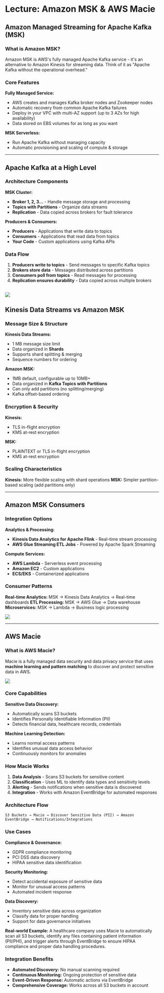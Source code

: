 # Lecture: Amazon MSK & AWS Macie

## Amazon Managed Streaming for Apache Kafka (MSK)

### What is Amazon MSK?
Amazon MSK is AWS's fully managed Apache Kafka service - it's an alternative to Amazon Kinesis for streaming data. Think of it as "Apache Kafka without the operational overhead."

### Core Features
**Fully Managed Service:**
- AWS creates and manages Kafka broker nodes and Zookeeper nodes
- Automatic recovery from common Apache Kafka failures
- Deploy in your VPC with multi-AZ support (up to 3 AZs for high availability)
- Data stored on EBS volumes for as long as you want

**MSK Serverless:**
- Run Apache Kafka without managing capacity
- Automatic provisioning and scaling of compute & storage

---

## Apache Kafka at a High Level

### Architecture Components
**MSK Cluster:**
- **Broker 1, 2, 3...** - Handle message storage and processing
- **Topics with Partitions** - Organize data streams
- **Replication** - Data copied across brokers for fault tolerance

**Producers & Consumers:**
- **Producers** - Applications that write data to topics
- **Consumers** - Applications that read data from topics
- **Your Code** - Custom applications using Kafka APIs

### Data Flow
1. **Producers write to topics** - Send messages to specific Kafka topics
2. **Brokers store data** - Messages distributed across partitions
3. **Consumers poll from topics** - Read messages for processing
4. **Replication ensures durability** - Data copied across multiple brokers

![](./resource/image_5.png)
---

## Kinesis Data Streams vs Amazon MSK

### Message Size & Structure
**Kinesis Data Streams:**
- 1 MB message size limit
- Data organized in **Shards**
- Supports shard splitting & merging
- Sequence numbers for ordering

**Amazon MSK:**
- 1MB default, configurable up to 10MB+
- Data organized in **Kafka Topics with Partitions**
- Can only add partitions (no splitting/merging)
- Kafka offset-based ordering

### Encryption & Security
**Kinesis:**
- TLS in-flight encryption
- KMS at-rest encryption

**MSK:**
- PLAINTEXT or TLS in-flight encryption
- KMS at-rest encryption

### Scaling Characteristics
**Kinesis:** More flexible scaling with shard operations
**MSK:** Simpler partition-based scaling (add partitions only)

---

## Amazon MSK Consumers

### Integration Options
**Analytics & Processing:**
- **Kinesis Data Analytics for Apache Flink** - Real-time stream processing
- **AWS Glue Streaming ETL Jobs** - Powered by Apache Spark Streaming

**Compute Services:**
- **AWS Lambda** - Serverless event processing
- **Amazon EC2** - Custom applications
- **ECS/EKS** - Containerized applications

### Consumer Patterns
**Real-time Analytics:** MSK → Kinesis Data Analytics → Real-time dashboards
**ETL Processing:** MSK → AWS Glue → Data warehouse
**Microservices:** MSK → Lambda → Business logic processing


![](./resource/image_6.png)

---

## AWS Macie

### What is AWS Macie?
Macie is a fully managed data security and data privacy service that uses **machine learning and pattern matching** to discover and protect sensitive data in AWS.


![](./resource/image_7.png)

### Core Capabilities
**Sensitive Data Discovery:**
- Automatically scans S3 buckets
- Identifies Personally Identifiable Information (PII)
- Detects financial data, healthcare records, credentials

**Machine Learning Detection:**
- Learns normal access patterns
- Identifies unusual data access behavior
- Continuously monitors for anomalies

### How Macie Works
1. **Data Analysis** - Scans S3 buckets for sensitive content
2. **Classification** - Uses ML to identify data types and sensitivity levels
3. **Alerting** - Sends notifications when sensitive data is discovered
4. **Integration** - Works with Amazon EventBridge for automated responses

### Architecture Flow
```
S3 Buckets → Macie → Discover Sensitive Data (PII) → Amazon EventBridge → Notifications/Integrations
```

### Use Cases
**Compliance & Governance:**
- GDPR compliance monitoring
- PCI DSS data discovery
- HIPAA sensitive data identification

**Security Monitoring:**
- Detect accidental exposure of sensitive data
- Monitor for unusual access patterns
- Automated incident response

**Data Discovery:**
- Inventory sensitive data across organization
- Classify data for proper handling
- Support for data governance initiatives

**Real-world Example:** A healthcare company uses Macie to automatically scan all S3 buckets, identify any files containing patient information (PII/PHI), and trigger alerts through EventBridge to ensure HIPAA compliance and proper data handling procedures.

### Integration Benefits
- **Automated Discovery:** No manual scanning required
- **Continuous Monitoring:** Ongoing protection of sensitive data
- **Event-Driven Response:** Automatic actions via EventBridge
- **Comprehensive Coverage:** Works across all S3 buckets in account